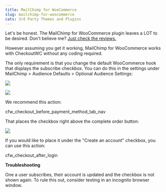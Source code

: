 ```yaml
---
title: MailChimp for WooCommerce
slug: mailchimp-for-woocommerce
cats: 3rd Party Themes and Plugins
---
```


 Let's be honest. The MailChimp for WooCommerce plugin leaves a LOT to be desired. Don't believe me? [Just check the reviews. ](https://wordpress.org/support/plugin/mailchimp-for-woocommerce/reviews/)

 However assuming you get it working, MailChimp for WooCommerce works with CheckoutWC without any coding required.

 The only requirement is that you change the default WooCommerce hook that displays the subscribe checkbox. You can do this in the settings under MailChimp &gt; Audience Defaults &gt; Optional Audience Settings:

 ![](https://s3.amazonaws.com/helpscout.net/docs/assets/5bdde2822c7d3a01757ac42e/images/5dfa8d6804286364bc930678/file-sOCtaqqRU9.png)

 ![](https://s3.amazonaws.com/helpscout.net/docs/assets/5bdde2822c7d3a01757ac42e/images/5dfa8d8c04286364bc93067b/file-X2OsQonLu6.png)

 We recommend this action:

 cfw\_checkout\_before\_payment\_method\_tab\_nav

 That places the checkbox right above the complete order button:

 ![](https://www.checkoutwc.com/wp-content/uploads/2018/02/Screenshot-2018-02-15-16.26.57.png)

 If you would like to place it under the "Create an account" checkbox, you can use this action:

 cfw\_checkout\_after\_login

**Troubleshooting**

One a user subscribes, their account is updated and the checkbox is not shown again. To rule this out, consider testing in an incognito browser window.